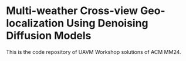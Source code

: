 # Multi-weather Cross-view Geo-localization Using Denoising Diffusion Models

This is the code repository of UAVM Workshop solutions of ACM MM24.
